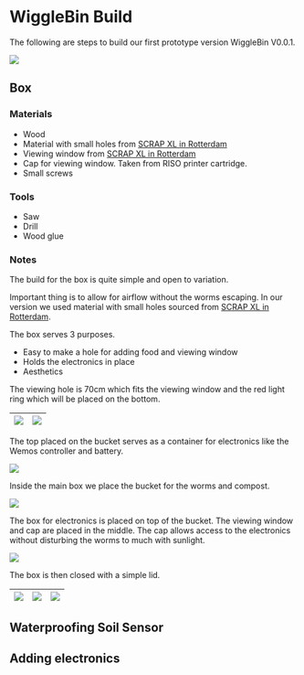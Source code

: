 # WiggleBin Build

The following are steps to build our first prototype version WiggleBin V0.0.1.

![](Images/WiggleBinV001/WiggleBinPrototype001_Complete.jpg)

## Box

### Materials
- Wood
- Material with small holes from [SCRAP XL in Rotterdam](http://www.scrapxl.nl/)
- Viewing window from [SCRAP XL in Rotterdam](http://www.scrapxl.nl/)
- Cap for viewing window. Taken from RISO printer cartridge.
- Small screws

### Tools
- Saw
- Drill
- Wood glue

### Notes

The build for the box is quite simple and open to variation. 

Important thing is to allow for airflow without the worms escaping. In our version we used material with small holes sourced from [SCRAP XL in Rotterdam](http://www.scrapxl.nl/).

The box serves 3 purposes. 
* Easy to make a hole for adding food and viewing window
* Holds the electronics in place
* Aesthetics

The viewing hole is 70cm which fits the viewing window and the red light ring which will be placed on the bottom.

| ![](Images/WiggleBinV001/WiggleBinPrototype001_Overview_Top_Lid.jpg) | ![](Images/WiggleBinV001/WiggleBinPrototype001_Overview_Bottom_Lid.jpg) 
|-|-|

The top placed on the bucket serves as a container for electronics like the Wemos controller and battery. 

![](Images/WiggleBinV001/WiggleBinPrototype001_Overview_Top_Box.jpg)

Inside the main box we place the bucket for the worms and compost.

![](Images/WiggleBinV001/WiggleBinPrototype001_Overview_Bucket.jpg)

The box for electronics is placed on top of the bucket. The viewing window and cap are placed in the middle. The cap allows access to the electronics without disturbing the worms to much with sunlight.

![](Images/WiggleBinV001/WiggleBinPrototype001_Top_With_Cap.jpg)

The box is then closed with a simple lid.

| ![](Images/WiggleBinV001/WiggleBinPrototype001_Overview_Top_Lid_Left.jpg) | ![](Images/WiggleBinV001/WiggleBinPrototype001_Complete.jpg) | ![](Images/WiggleBinV001/WiggleBinPrototype001_Overview_Top_Lid_Right.jpg) |
|-|-|-|


## Waterproofing Soil Sensor



## Adding electronics

